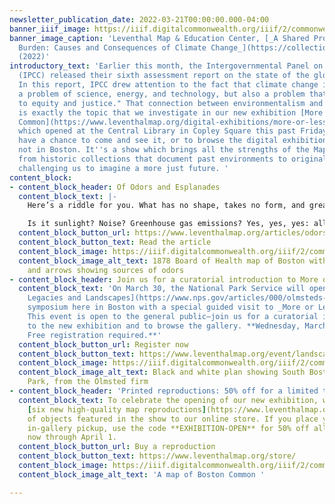 ```yaml
---
newsletter_publication_date: 2022-03-21T00:00:00.000-04:00
banner_iiif_image: https://iiif.digitalcommonwealth.org/iiif/2/commonwealth:ms35ws551/14343,1851,6381,2903/,1200/0/default.jpg
banner_image_caption: 'Leventhal Map & Education Center, [_A Shared Problem, An Unequal
  Burden: Causes and Consequences of Climate Change_](https://collections.leventhalmap.org/search/commonwealth:n2970j76b)
  (2022)'
introductory_text: 'Earlier this month, the Intergovernmental Panel on Climate Change
  (IPCC) released their sixth assessment report on the state of the global climate.
  In this report, IPCC drew attention to the fact that climate change is not only
  a problem of science, energy, and technology, but also a problem that demands "attention
  to equity and justice." That connection between environmentalism and social justice
  is exactly the topic that we investigate in our new exhibition [More or Less in
  Common](https://www.leventhalmap.org/digital-exhibitions/more-or-less-in-common/),
  which opened at the Central Library in Copley Square this past Friday. I hope you''ll
  have a chance to come and see it, or to browse the digital exhibition if you''re
  not in Boston. It''s a show which brings all the strengths of the Map Center together,
  from historic collections that document past environments to original data visualizations
  challenging us to imagine a more just future. '
content_block:
- content_block_header: Of Odors and Esplanades
  content_block_text: |-
    Here’s a riddle for you. What has no shape, takes no form, and greatly impacts our experiences of urban space?

    Is it sunlight? Noise? Greenhouse gas emissions? Yes, yes, yes: all of these ephemeral qualities make for excellent answers (and they also feature prominently in [_More or Less in Common_](https://www.leventhalmap.org/digital-exhibitions/more-or-less-in-common/)). They shape how we move through and engage with cities, even though we don’t see, feel, or touch them in the same way we might touch the dirt in a park or the bricks on a building. In this article, Ian Spangler focus on one of these ephemeral qualities that has shaped environmental management in Boston: **smell**.
  content_block_button_url: https://www.leventhalmap.org/articles/odors-and-esplanades/
  content_block_button_text: Read the article
  content_block_image: https://iiif.digitalcommonwealth.org/iiif/2/commonwealth:8k71r300q/full/full/0/default.jpg
  content_block_image_alt_text: 1878 Board of Health map of Boston with red areas
    and arrows showing sources of odors
- content_block_header: Join us for a curatorial introduction to More or Less in Common
  content_block_text: 'On March 30, the National Park Service will open their [Olmsteds:
    Legacies and Landscapes](https://www.nps.gov/articles/000/olmsteds-landscapes-and-legacies-march-30-april-2-2022-boston-ma.htm)
    symposium here in Boston with a special guided visit to _More or Less in Common_.
    This event is open to the general public—join us for a curatorial introduction
    to the new exhibition and to browse the gallery. **Wednesday, March 30, 6 pm.
    Free registration required.**'
  content_block_button_url: Register now
  content_block_button_text: https://www.leventhalmap.org/event/landscapes-of-social-change-curatorial-introduction-to-more-or-less-in-common/
  content_block_image: https://iiif.digitalcommonwealth.org/iiif/2/commonwealth:1257b898d/6025,384,2635,1846/,1200/0/default.jpg
  content_block_image_alt_text: Black and white plan showing South Boston and Marine
    Park, from the Olmsted firm
- content_block_header: 'Printed reproductions: 50% off for a limited time'
  content_block_text: To celebrate the opening of our new exhibition, we've added
    [six new high-quality map reproductions](https://www.leventhalmap.org/store/)
    of objects featured in the show to our online store. If you place your order for
    in-gallery pickup, use the code **EXHIBITION-OPEN** for 50% off all reproductions,
    now through April 1.
  content_block_button_url: Buy a reproduction
  content_block_button_text: https://www.leventhalmap.org/store/
  content_block_image: https://iiif.digitalcommonwealth.org/iiif/2/commonwealth:1257b979d/53,63,8847,6162/pct:25/0/default.jpg
  content_block_image_alt_text: 'A map of Boston Common '

---
```

